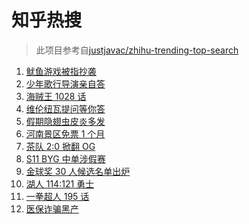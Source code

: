 # 知乎热搜

> 此项目参考自[justjavac/zhihu-trending-top-search](https://github.com/justjavac/zhihu-trending-top-search/blob/main/utils.ts)

<!-- BEGIN -->
  <!-- 最后更新时间:Sun Oct 10 2021 10:10:56 GMT+0000 (Coordinated Universal Time) -->
  1. [鱿鱼游戏被指抄袭](https://www.zhihu.com/search?q=鱿鱼游戏)
1. [少年歌行导演亲自答](https://www.zhihu.com/search?q=少年歌行)
1. [海贼王 1028 话](https://www.zhihu.com/search?q=海贼王)
1. [维伦纽瓦提问等你答](https://www.zhihu.com/search?q=维伦纽瓦)
1. [假期隐翅虫皮炎多发](https://www.zhihu.com/search?q=隐翅虫)
1. [河南景区免票 1 个月](https://www.zhihu.com/search?q=河南景区)
1. [茶队 2:0 掀翻 OG](https://www.zhihu.com/search?q=og)
1. [S11 BYG 中单涉假赛](https://www.zhihu.com/search?q=byg)
1. [金球奖 30 人候选名单出炉](https://www.zhihu.com/search?q=金球奖)
1. [湖人 114:121 勇士](https://www.zhihu.com/search?q=勇士)
1. [一拳超人 195 话](https://www.zhihu.com/search?q=一拳超人)
1. [医保诈骗黑产](https://www.zhihu.com/search?q=医保诈骗黑产)
  <!-- END -->